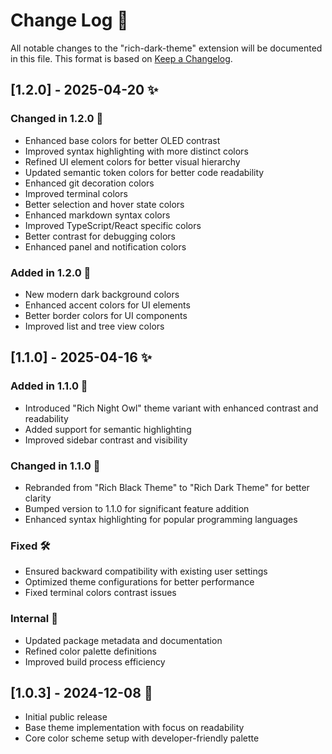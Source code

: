 # Change Log 🚀

All notable changes to the "rich-dark-theme" extension will be documented in this file.
This format is based on [Keep a Changelog].

## [1.2.0] - 2025-04-20 ✨

### Changed in 1.2.0 🔄

- Enhanced base colors for better OLED contrast
- Improved syntax highlighting with more distinct colors
- Refined UI element colors for better visual hierarchy
- Updated semantic token colors for better code readability
- Enhanced git decoration colors
- Improved terminal colors
- Better selection and hover state colors
- Enhanced markdown syntax colors
- Improved TypeScript/React specific colors
- Better contrast for debugging colors
- Enhanced panel and notification colors

### Added in 1.2.0 🎉

- New modern dark background colors
- Enhanced accent colors for UI elements
- Better border colors for UI components
- Improved list and tree view colors

## [1.1.0] - 2025-04-16 ✨

### Added in 1.1.0 🎉

- Introduced "Rich Night Owl" theme variant with enhanced contrast and readability
- Added support for semantic highlighting
- Improved sidebar contrast and visibility

### Changed in 1.1.0 🔄

- Rebranded from "Rich Black Theme" to "Rich Dark Theme" for better clarity
- Bumped version to 1.1.0 for significant feature addition
- Enhanced syntax highlighting for popular programming languages

### Fixed 🛠️

- Ensured backward compatibility with existing user settings
- Optimized theme configurations for better performance
- Fixed terminal colors contrast issues

### Internal 🔧

- Updated package metadata and documentation
- Refined color palette definitions
- Improved build process efficiency

## [1.0.3] - 2024-12-08 🎯

- Initial public release
- Base theme implementation with focus on readability
- Core color scheme setup with developer-friendly palette

[Keep a Changelog]: http://keepachangelog.com/
